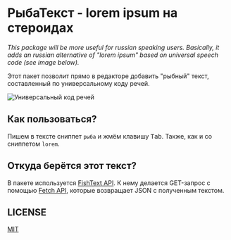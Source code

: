 # РыбаТекст - lorem ipsum на стероидах

*This package will be more useful for russian speaking users. Basically, it adds an russian alternative of "lorem ipsum" based on universal speech code (see image below).*

Этот пакет позволит прямо в редакторе добавить "рыбный" текст, составленный по универсальному коду речей.

![Универсальный код речей](http://apikabu.ru/img/a5ca6d.jpg)

## Как пользоваться?

Пишем в тексте сниппет `рыба` и жмём клавишу <kbd>Tab</kbd>. Также, как и со сниппетом `lorem`.

## Откуда берётся этот текст?

В пакете используется [FishText API](http://fish-text.ru/api). К нему делается GET-запрос с помощью [Fetch API](https://developer.mozilla.org/docs/Web/API/Fetch_API), которые возвращает JSON с полученным текстом.

## LICENSE

[MIT](LICENSE.md)
